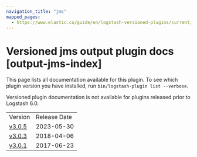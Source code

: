 ```yaml
---
navigation_title: "jms"
mapped_pages:
  - https://www.elastic.co/guide/en/logstash-versioned-plugins/current/output-jms-index.html
---
```


# Versioned jms output plugin docs [output-jms-index]

This page lists all documentation available for this plugin. To see which plugin version you have installed, run `bin/logstash-plugin list --verbose`.

Versioned plugin documentation is not available for plugins released prior to Logstash 6.0.

| | |
| :- | :- |
| Version | Release Date |
| [v3.0.5](v3-0-5-plugins-outputs-jms.md) | 2023-05-30 |
| [v3.0.3](v3-0-3-plugins-outputs-jms.md) | 2018-04-06 |
| [v3.0.1](v3-0-1-plugins-outputs-jms.md) | 2017-06-23 |
